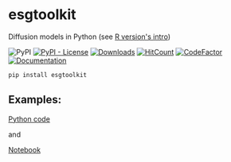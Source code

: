 # esgtoolkit 

Diffusion models in Python (see [R version's intro](https://github.com/Techtonique/esgtoolkit#esgtoolkit--star))

![PyPI](https://img.shields.io/pypi/v/esgtoolkit) [![PyPI - License](https://img.shields.io/pypi/l/esgtoolkit)](./LICENSE) 
[![Downloads](https://pepy.tech/badge/esgtoolkit)](https://pepy.tech/project/esgtoolkit) 
[![HitCount](https://hits.dwyl.com/Techtonique/esgtoolkit_python.svg?style=flat-square)](http://hits.dwyl.com/Techtonique/esgtoolkit_python)
[![CodeFactor](https://www.codefactor.io/repository/github/techtonique/esgtoolkit_python/badge/main)](https://www.codefactor.io/repository/github/techtonique/esgtoolkit_python/overview/main)
[![Documentation](https://img.shields.io/badge/documentation-is_here-green)](https://techtonique.github.io/ESGtoolkit/)


```bash
pip install esgtoolkit
```

## Examples: 

[Python code](./examples/simdiff.py)

and 

[Notebook](./esgtoolkit/demo/2023-12-11-simdiff.ipynb)


[](./esgtoolkit/demo/2023-12-11-simdiff_files/2023-12-11-simdiff_10_0.png)